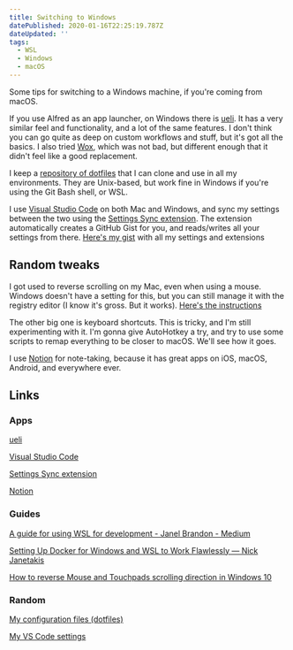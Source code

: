 ```yaml
---
title: Switching to Windows
datePublished: 2020-01-16T22:25:19.787Z
dateUpdated: ''
tags:
  - WSL
  - Windows
  - macOS
---
```

Some tips for switching to a Windows machine, if you're coming from macOS.

If you use Alfred as an app launcher, on Windows there is [ueli](). It has a very similar feel and functionality, and a lot of the same features. I don't think you can go quite as deep on custom workflows and stuff, but it's got all the basics. I also tried [Wox], which was not bad, but different enough that it didn't feel like a good replacement.

I keep a [repository of dotfiles][dotfiles] that I can clone and use in all my environments. They are Unix-based, but work fine in Windows if you're using the Git Bash shell, or WSL.

I use [Visual Studio Code][vscode] on both Mac and Windows, and sync my settings between the two using the [Settings Sync extension][settings-sync]. The extension automatically creates a GitHub Gist for you, and reads/writes all your settings from there. [Here's my gist][settings-sync-gist] with all my settings and extensions

## Random tweaks

I got used to reverse scrolling on my Mac, even when using a mouse. Windows doesn't have a setting for this, but you can still manage it with the registry editor (I know it's gross. But it works). [Here's the instructions][reverse-scroll-wheel]

The other big one is keyboard shortcuts. This is tricky, and I'm still experimenting with it. I'm gonna give AutoHotkey a try, and try to use some scripts to remap everything to be closer to macOS. We'll see how it goes.

I use [Notion] for note-taking, because it has great apps on iOS, macOS, Android, and everywhere ever.

## Links

### Apps

[ueli]

[Visual Studio Code][vscode]

[Settings Sync extension][settings-sync]

[Notion]

### Guides

[A guide for using WSL for development - Janel Brandon - Medium](https://medium.com/@janelgbrandon/a-guide-for-using-wsl-for-development-d135670313a6)

[Setting Up Docker for Windows and WSL to Work Flawlessly — Nick Janetakis](https://nickjanetakis.com/blog/setting-up-docker-for-windows-and-wsl-to-work-flawlessly)

[How to reverse Mouse and Touchpads scrolling direction in Windows 10](https://www.thewindowsclub.com/reverse-mouse-touchpad-scrolling-direction)

### Random

[My configuration files (dotfiles)][dotfiles]

[My VS Code settings][settings-sync-gist]

[ueli]: https://ueli.app/
[vscode]: https://code.visualstudio.com
[settings-sync]: https://marketplace.visualstudio.com/items?itemName=Shan.code-settings-sync
[settings-sync-gist]: https://gist.github.com/trevoreyre/8d9e08eec4c53d8aa8740112fb659885
[wox]: http://www.wox.one/
[dotfiles]: https://github.com/trevoreyre/dotfiles
[reverse-scroll-wheel]: https://www.thewindowsclub.com/reverse-mouse-touchpad-scrolling-direction
[notion]: https://www.notion.so

